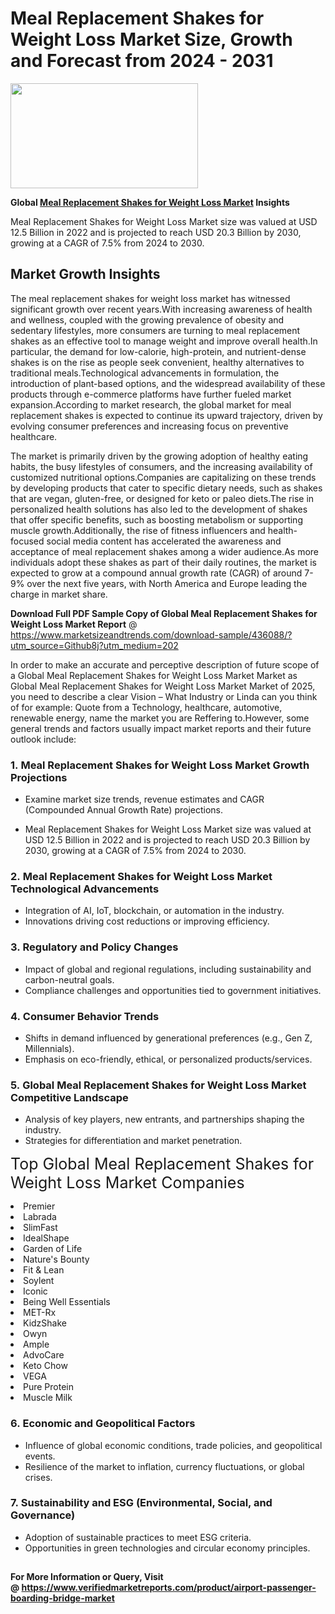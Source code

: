 <H1>Meal Replacement Shakes for Weight Loss Market Size, Growth and Forecast from 2024 - 2031</H1><img class="aligncenter size-medium wp-image-584254" src="https://thirdeyenews.in/wp-content/uploads/2024/09/Global-Market-Research-300x168.jpeg" alt="" width="300" height="168" /><p><strong>Global&nbsp;<a href="https://www.marketsizeandtrends.com/download-sample/436088/?utm_source=Github8j?utm_medium=202">Meal Replacement Shakes for Weight Loss Market</a> Insights</strong></p><p>Meal Replacement Shakes for Weight Loss Market size was valued at USD 12.5 Billion in 2022 and is projected to reach USD 20.3 Billion by 2030, growing at a CAGR of 7.5% from 2024 to 2030.</p><p><h2>Market Growth Insights</h2> <p>The meal replacement shakes for weight loss market has witnessed significant growth over recent years.With increasing awareness of health and wellness, coupled with the growing prevalence of obesity and sedentary lifestyles, more consumers are turning to meal replacement shakes as an effective tool to manage weight and improve overall health.In particular, the demand for low-calorie, high-protein, and nutrient-dense shakes is on the rise as people seek convenient, healthy alternatives to traditional meals.Technological advancements in formulation, the introduction of plant-based options, and the widespread availability of these products through e-commerce platforms have further fueled market expansion.According to market research, the global market for meal replacement shakes is expected to continue its upward trajectory, driven by evolving consumer preferences and increasing focus on preventive healthcare.</p> <p>The market is primarily driven by the growing adoption of healthy eating habits, the busy lifestyles of consumers, and the increasing availability of customized nutritional options.Companies are capitalizing on these trends by developing products that cater to specific dietary needs, such as shakes that are vegan, gluten-free, or designed for keto or paleo diets.The rise in personalized health solutions has also led to the development of shakes that offer specific benefits, such as boosting metabolism or supporting muscle growth.Additionally, the rise of fitness influencers and health-focused social media content has accelerated the awareness and acceptance of meal replacement shakes among a wider audience.As more individuals adopt these shakes as part of their daily routines, the market is expected to grow at a compound annual growth rate (CAGR) of around 7-9% over the next five years, with North America and Europe leading the charge in market share.<p><span class=""><strong>Download Full PDF Sample Copy of Global Meal Replacement Shakes for Weight Loss Market Report</strong> @ <a href="https://www.marketsizeandtrends.com/download-sample/436088/?utm_source=Github8j?utm_medium=202" target="_blank">https://www.marketsizeandtrends.com/download-sample/436088/?utm_source=Github8j?utm_medium=202</a></span></p><p>In order to make an accurate and perceptive description of future scope of a Global&nbsp;Meal Replacement Shakes for Weight Loss Market Market as Global&nbsp;Meal Replacement Shakes for Weight Loss Market Market of 2025, you need to describe a clear Vision &ndash; What Industry or Linda can you think of for example: Quote from a Technology, healthcare, automotive, renewable energy, name the market you are Reffering to.However, some general trends and factors usually impact market reports and their future outlook include:</p><h3>1.&nbsp;<strong>Meal Replacement Shakes for Weight Loss Market Growth Projections</strong></h3><ul><li>Examine market size trends, revenue estimates and CAGR (Compounded Annual Growth Rate) projections.</li><li><p>Meal Replacement Shakes for Weight Loss Market size was valued at USD 12.5 Billion in 2022 and is projected to reach USD 20.3 Billion by 2030, growing at a CAGR of 7.5% from 2024 to 2030.</p></li></ul><h3>2.&nbsp;<strong>Meal Replacement Shakes for Weight Loss Market Technological Advancements</strong></h3><ul><li>Integration of AI, IoT, blockchain, or automation in the industry.</li><li>Innovations driving cost reductions or improving efficiency.</li></ul><h3>3.&nbsp;<strong>Regulatory and Policy Changes</strong></h3><ul><li>Impact of global and regional regulations, including sustainability and carbon-neutral goals.</li><li>Compliance challenges and opportunities tied to government initiatives.</li></ul><h3>4.&nbsp;<strong>Consumer Behavior Trends</strong></h3><ul><li>Shifts in demand influenced by generational preferences (e.g., Gen Z, Millennials).</li><li>Emphasis on eco-friendly, ethical, or personalized products/services.</li></ul><h3>5.&nbsp;<strong>Global Meal Replacement Shakes for Weight Loss Market Competitive Landscape</strong></h3><ul><li>Analysis of key players, new entrants, and partnerships shaping the industry.</li><li>Strategies for differentiation and market penetration.</li></ul><p data-pm-slice="1 1 []"><span style="color: inherit; font-family: inherit; font-size: 25px;">Top Global Meal Replacement Shakes for Weight Loss Market Companies</span></p><div class="" data-test-id=""><p><li>Premier</li><li> Labrada</li><li> SlimFast</li><li> IdealShape</li><li> Garden of Life</li><li> Nature's Bounty</li><li> Fit & Lean</li><li> Soylent</li><li> Iconic</li><li> Being Well Essentials</li><li> MET-Rx</li><li> KidzShake</li><li> Owyn</li><li> Ample</li><li> AdvoCare</li><li> Keto Chow</li><li> VEGA</li><li> Pure Protein</li><li> Muscle Milk</li></p></div><h3>6.&nbsp;<strong>Economic and Geopolitical Factors</strong></h3><ul><li>Influence of global economic conditions, trade policies, and geopolitical events.</li><li>Resilience of the market to inflation, currency fluctuations, or global crises.</li></ul><h3>7.&nbsp;<strong>Sustainability and ESG (Environmental, Social, and Governance)</strong></h3><ul><li>Adoption of sustainable practices to meet ESG criteria.</li><li>Opportunities in green technologies and circular economy principles.</li></ul><h2><strong style="font-size: 14px;">For More Information or Query, Visit @&nbsp;</strong><a style="background-color: #ffffff; font-size: 14px;" href="https://www.marketsizeandtrends.com/report/meal-replacement-shakes-for-weight-loss-market/" target="_blank">https://www.verifiedmarketreports.com/product/airport-passenger-boarding-bridge-market</a></h2>